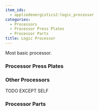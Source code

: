 ```yaml
---
item_ids:
  - appliedenergistics2:logic_processor
categories:
  - Processors
  - Processor Press Plates
  - Processor Parts
title: Logic Processor
---
```


Most basic processor.

<RecipeFor id="appliedenergistics2:logic_processor" />

### Processor Press Plates

<CategoryIndex category="Processor Press Plates" />

### Other Processors

TODO EXCEPT SELF

<CategoryIndex category="Processors" />

### Processor Parts

<CategoryIndex category="Processor Parts" />
